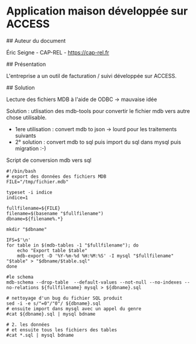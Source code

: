 # Application maison développée sur ACCESS

## Auteur du document

Éric Seigne - CAP-REL - https://cap-rel.fr

## Présentation

L'entreprise a un outil de facturation / suivi développée sur ACCESS.

## Solution

Lecture des fichiers MDB à l'aide de ODBC -> mauvaise idée

Solution : utlisation des mdb-tools pour convertir le fichier mdb vers autre chose utilisable.
 - 1ere utilisation : convert mdb to json -> lourd pour les traitements suivants
 - 2° solution : convert mdb to sql puis import du sql dans mysql puis migration :-)


Script de conversion mdb vers sql

```
#!/bin/bash
# export des données des fichiers MDB
FILE="/tmp/fichier.mdb"

typeset -i indice
indice=1

fullfilename=${FILE}
filename=$(basename "$fullfilename")
dbname=${filename%.*}

mkdir "$dbname"

IFS=$'\n'
for table in $(mdb-tables -1 "$fullfilename"); do
    echo "Export table $table"
    mdb-export -D '%Y-%m-%d %H:%M:%S' -I mysql "$fullfilename" "$table" > "$dbname/$table.sql"
done

#le schema
mdb-schema --drop-table  --default-values --not-null --no-indexes --no-relations ${fullfilename} mysql > ${dbname}.sql

# nettoyage d'un bug du fichier SQL produit
sed -i -e s/"=0"/"0"/ ${dbname}.sql
# ensuite import dans mysql avec un appel du genre
#cat ${dbname}.sql | mysql bdname

# 2. les données
# et ensuite tous les fichiers des tables
#cat *.sql | mysql bdname
```


